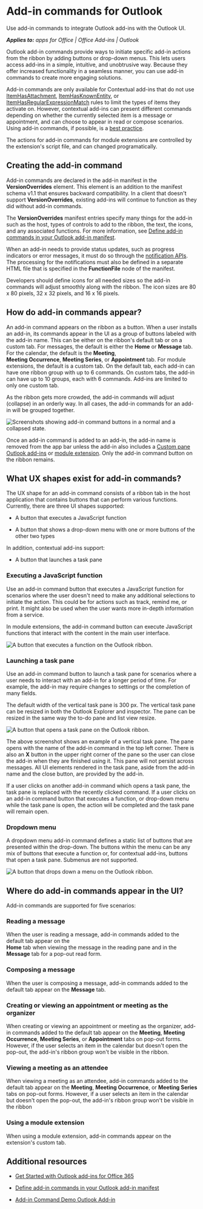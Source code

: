 
# Add-in commands for Outlook
Use add-in commands to integrate Outlook add-ins with the Outlook UI. 

 _**Applies to:** apps for Office | Office Add-ins | Outlook_

Outlook add-in commands provide ways to initiate specific add-in actions from the ribbon 
by adding buttons or drop-down menus. This lets users access add-ins in a simple, intuitive, 
and unobtrusive way. Because they offer increased functionality in a seamless manner, you 
can use add-in commands to create more engaging solutions.

Add-in commands are only available for Contextual add-ins that do not use 
[ItemHasAttachment](https://msdn.microsoft.com/en-us/library/fp123567.aspx%28Office.15%29.aspx), [ItemHasKnownEntity](https://msdn.microsoft.com/en-us/library/fp161166.aspx%28Office.15%29.aspx), 
or [ItemHasRegularExpressionMatch](https://msdn.microsoft.com/en-us/library/fp142215.aspx%28Office.15%29.aspx) 
rules to limit the types of items they activate on. However, contextual add-ins can present 
different commands depending on whether the currently selected item is a message or 
appointment, and can choose to appear in read or compose scenarios. Using add-in commands, 
if possible, is a [best practice](../design/add-in-development-best-practices.md).

The actions for add-in commands for module extensions are controlled by the extension's 
script file, and can changed programatically.

## Creating the add-in command

Add-in commands are declared in the add-in manifest in the  **VersionOverrides** element. This element is an addition to the manifest schema v1.1 that ensures backward compatibility. In a client that doesn't support **VersionOverrides**, existing add-ins will continue to function as they did without add-in commands.

The  **VersionOverrides** manifest entries specify many things for the add-in such as the host, types of controls to add to the ribbon, the text, the icons, and any associated functions. For more information, see [Define add-in commands in your Outlook add-in manifest](../outlook/manifests/define-add-in-commands.md). 

When an add-in needs to provide status updates, such as progress indicators or error messages, it must do so through the [notification APIs](http://dev.outlook.com/reference/add-ins/NotificationMessages.html). The processing for the notifications must also be defined in a separate HTML file that is specified in the  **FunctionFile** node of the manifest.

Developers should define icons for all needed sizes so the add-in commands will adjust smoothly along with the ribbon. The icon sizes are 80 x 80 pixels, 32 x 32 pixels, and 16 x 16 pixels.


## How do add-in commands appear?

An add-in command appears on the ribbon as a button. When a user installs an add-in, its 
commands appear in the UI as a group of buttons labeled with the add-in name. This can be 
either on the ribbon's default tab or on a custom tab. For messages, the default is either 
the  **Home** or **Message** tab. For the calendar, the default is the **Meeting**,  
**Meeting Occurrence**,  **Meeting Series**, or  **Appointment** tab. For module extensions,
the default is a custom tab. On the default tab, each add-in can have one ribbon group with 
up to 6 commands. On custom tabs, the add-in can have up to 10 groups, each with 6 commands. 
Add-ins are limited to only one custom tab.

As the ribbon gets more crowded, the add-in commands will adjust (collapse) in an orderly 
way. In all cases, the add-in commands for an add-in will be grouped together.


![Screenshots showing add-in command buttons in a normal and a collapsed state.](../images/6fcb64d8-9598-41d1-8944-f6d1f6d2edb6.png)

Once an add-in command is added to an add-in, the add-in name is removed from the app bar 
unless the add-in also includes a [Custom pane Outlook add-ins](../outlook/custom-pane-outlook-add-ins.md) 
or [module extension](../outlook/extension-module-outlook-add-ins.md). Only the add-in 
command button on the ribbon remains.


## What UX shapes exist for add-in commands?

The UX shape for an add-in command consists of a ribbon tab in the host application that 
contains buttons that can perform various functions. Currently, there are three UI shapes 
supported:

- A button that executes a JavaScript function
    
- A button that shows a drop-down menu with one or more buttons of the other two types

In addition, contextual add-ins support:

- A button that launches a task pane
    
### Executing a JavaScript function

Use an add-in command button that executes a JavaScript function for scenarios where the 
user doesn't need to make any additional selections to initiate the action. This could be 
for actions such as track, remind me, or print. It might also be used when the user wants 
more in-depth information from a service. 

In module extensions, the add-in command button can execute JavaScript functions that 
interact with the content in the main user interface.

![A button that executes a function on the Outlook ribbon.](../images/23ab1de3-3ec4-41a5-ba5b-30b11d464e0c.png)

### Launching a task pane

Use an add-in command button to launch a task pane for scenarios where a user needs to interact with an add-in for a longer period of time. For example, the add-in may require changes to settings or the completion of many fields. 

The default width of the vertical task pane is 300 px. The vertical task pane can be resized in both the Outlook Explorer and inspector. The pane can be resized in the same way the to-do pane and list view resize.


![A button that opens a task pane on the Outlook ribbon.](../images/c8e03da8-9f71-4f9b-813f-1cdea43d433c.png)

The above screenshot shows an example of a vertical task pane. The pane opens with the name of the add-in command in the top left corner. There is also an  **X** button in the upper right corner of the pane so the user can close the add-in when they are finished using it. This pane will not persist across messages. All UI elements rendered in the task pane, aside from the add-in name and the close button, are provided by the add-in.

If a user clicks on another add-in command which opens a task pane, the task pane is replaced with the recently clicked command. If a user clicks on an add-in command button that executes a function, or drop-down menu while the task pane is open, the action will be completed and the task pane will remain open.


### Dropdown menu

A dropdown menu add-in command defines a static list of buttons that are presented within 
the drop-down. The buttons within the menu can be any mix of buttons that execute a 
function or, for contextual add-ins, buttons that open a task pane. Submenus are not 
supported.


![A button that drops down a menu on the Outlook ribbon.](../images/3eff90d6-7822-4fdb-9153-68f754c0c746.png)


## Where do add-in commands appear in the UI?

Add-in commands are supported for five scenarios:


### Reading a message

When the user is reading a message, add-in commands added to the default tab appear on the  
**Home** tab when viewing the message in the reading pane and in the **Message** tab for a 
pop-out read form.


### Composing a message

When the user is composing a message, add-in commands added to the default tab appear on 
the  **Message** tab.


### Creating or viewing an appointment or meeting as the organizer

When creating or viewing an appointment or meeting as the organizer, add-in commands added 
to the default tab appear on the  **Meeting**,  **Meeting Occurrence**,  **Meeting Series**, 
or  **Appointment** tabs on pop-out forms. However, if the user selects an item in the 
calendar but doesn't open the pop-out, the add-in's ribbon group won't be visible in the 
ribbon.


### Viewing a meeting as an attendee

When viewing a meeting as an attendee, add-in commands added to the default tab appear on 
the  **Meeting**,  **Meeting Occurrence**, or  **Meeting Series** tabs on pop-out forms. 
However, if a user selects an item in the calendar but doesn't open the pop-out, the 
add-in's ribbon group won't be visible in the ribbon

### Using a module extension

When using a module extension, add-in commands appear on the extension's custom tab.

## Additional resources



- [Get Started with Outlook add-ins for Office 365](https://dev.outlook.com/MailAppsGettingStarted/GetStarted.aspx)
    
- [Define add-in commands in your Outlook add-in manifest](../outlook/manifests/define-add-in-commands.md)
    
- [Add-in Command Demo Outlook Add-in](https://github.com/jasonjoh/command-demo.aspx)
    
